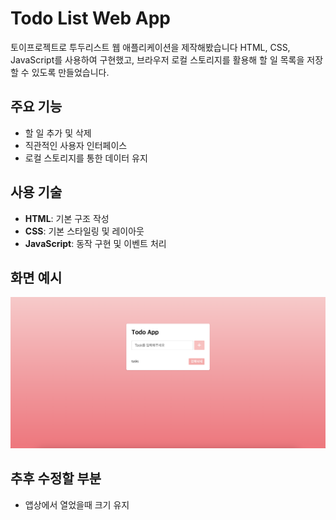 # Todo List Web App
토이프로젝트로 투두리스트 웹 애플리케이션을 제작해봤습니다
HTML, CSS, JavaScript를 사용하여 구현했고, 브라우저 로컬 스토리지를 활용해 할 일 목록을 저장할 수 있도록 만들었습니다.

## 주요 기능
- 할 일 추가 및 삭제
- 직관적인 사용자 인터페이스
- 로컬 스토리지를 통한 데이터 유지

## 사용 기술
- **HTML**: 기본 구조 작성  
- **CSS**: 기본 스타일링 및 레이아웃  
- **JavaScript**: 동작 구현 및 이벤트 처리

## 화면 예시
![screenshot](./screenshot.png)

## 추후 수정할 부분
- 앱상에서 열었을때 크기 유지
